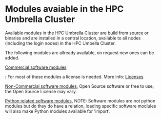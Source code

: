 # Modules avaiable in the HPC Umbrella Cluster 

Available modules in the HPC Umbrella Cluster are build from source or binaries and are installed in a central location, available to all nodes (including the login nodes) in the HPC Umbella Cluster. 

The following modules are allready available, on request new ones can be added.

[Commercial software modules](commercial.md)

:   For most of these modules a license is needed. More info: [Licenses](../software/licenses.md)

[Non-Commercial software modules](non-commercial.md), Open Source software or free to use, the Open Source License may vary.

[Python related software modules](/python.md), NOTE: Software modules are not python modules but do they do have a relation, loading specific software modlules will also make Python modules available for 'import'.


